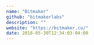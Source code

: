 ```yaml
---
name: "Bitmaker"
github: "bitmakerlabs"
description: ""
website: "https://bitmaker.co/"
date: 2018-05-30T12:34:03-04:00
---
```

